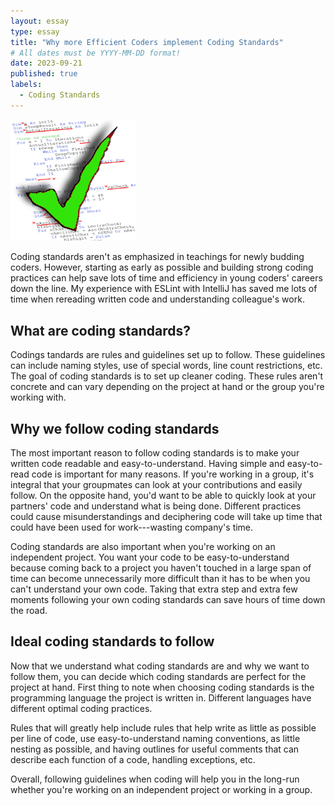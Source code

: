 ```yaml
---
layout: essay
type: essay
title: "Why more Efficient Coders implement Coding Standards"
# All dates must be YYYY-MM-DD format!
date: 2023-09-21
published: true
labels:
  - Coding Standards
---
```

<img width="200px" class="rounded float-start pe-4" src="../img/codingStandardsWhatever.png">

Coding standards aren't as emphasized in teachings for newly budding coders. However, starting as early as possible and building strong coding practices can help save lots of time and efficiency in young coders' careers down the line. My experience with ESLint with IntelliJ has saved me lots of time when rereading written code and understanding colleague's work.

## What are coding standards?

Codings tandards are rules and guidelines set up to follow. These guidelines can include naming styles, use of special words, line count restrictions, etc. The goal of coding standards is to set up cleaner coding. These rules aren't concrete and can vary depending on the project at hand or the group you're working with. 


## Why we follow coding standards

The most important reason to follow coding standards is to make your written code readable and easy-to-understand. Having simple and easy-to-read code is important for many reasons. If you're working in a group, it's integral that your groupmates can look at your contributions and easily follow. On the opposite hand, you'd want to be able to quickly look at your partners' code and understand what is being done. Different practices could cause misunderstandings and deciphering code will take up time that could have been used for work---wasting company's time.

Coding standards are also important when you're working on an independent project. You want your code to be easy-to-understand because coming back to a project you haven't touched in a large span of time can become unnecessarily more difficult than it has to be when you can't understand your own code. Taking that extra step and extra few moments following your own coding standards can save hours of time down the road.

## Ideal coding standards to follow

Now that we understand what coding standards are and why we want to follow them, you can decide which coding standards are perfect for the project at hand. First thing to note when choosing coding standards is the programming language the project is written in. Different languages have different optimal coding practices. 

Rules that will greatly help include rules that help write as little as possible per line of code, use easy-to-understand naming conventions, as little nesting as possible, and having outlines for useful comments that can describe each function of a code, handling exceptions, etc. 

Overall, following guidelines when coding will help you in the long-run whether you're working on an independent project or working in a group.
